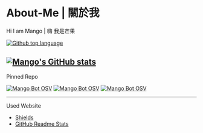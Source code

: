 # About-Me | 關於我
Hi I am Mango | 嗨 我是芒果

[![Github top language](https://img.shields.io/github/languages/top/EvanHsieh0415/DiscordBot-MangoBot-OSV?style=for-the-badge)](https://github.com/EvanHsieh0415/DiscordBot-MangoBot-OSV)

[![Mango's GitHub stats](https://github-readme-stats.vercel.app/api?username=EvanHsieh0415&show_icons=true&theme=react&include_all_commits=true)](https://github.com/EvanHsieh0415)
---

Pinned Repo

[![Mango Bot OSV](https://github-readme-stats.vercel.app/api/pin/?username=EvanHsieh0415&repo=DiscordBot-MangoBot-OSV&theme=react)](https://github.com/anuraghazra/github-readme-stats)
[![Mango Bot OSV](https://github-readme-stats.vercel.app/api/pin/?username=EvanHsieh0415&repo=Discord-Bot-Example-File&theme=react)](https://github.com/anuraghazra/github-readme-stats)
[![Mango Bot OSV](https://github-readme-stats.vercel.app/api/pin/?username=EvanHsieh0415&repo=Python-Projects&theme=react)](https://github.com/anuraghazra/github-readme-stats)


---
Used Website
- [Shields](https://shields.io/)
- [GitHub Readme Stats](https://github.com/anuraghazra/github-readme-stats)
